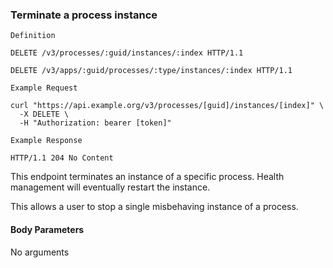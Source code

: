 ### Terminate a process instance

```
Definition
```

```http
DELETE /v3/processes/:guid/instances/:index HTTP/1.1
```

```http
DELETE /v3/apps/:guid/processes/:type/instances/:index HTTP/1.1
```

```
Example Request
```

```shell
curl "https://api.example.org/v3/processes/[guid]/instances/[index]" \
  -X DELETE \
  -H "Authorization: bearer [token]"
```

```
Example Response
```

```http
HTTP/1.1 204 No Content
```

This endpoint terminates an instance of a specific process. Health management will eventually restart the instance.

This allows a user to stop a single misbehaving instance of a process.

#### Body Parameters

<p class='no-body-parameters-outer'>
  <span class='no-body-parameters-required'>
    No arguments
  </span>
</p>
